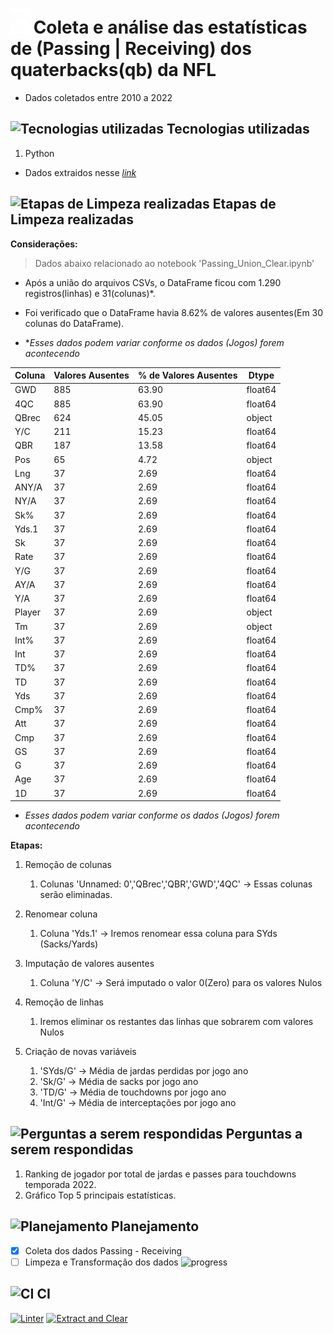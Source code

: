 # ![NFL](./Image/NFL2-PNG.png "San Juan Mountains") Coleta e análise das estatísticas de (Passing | Receiving) dos quaterbacks(qb) da NFL

- Dados coletados entre 2010 a 2022

## ![Tecnologias utilizadas](https://cdn-icons-png.flaticon.com/24/5460/5460163.png) Tecnologias utilizadas

1. Python

- Dados extraidos nesse *[link](https://www.pro-football-reference.com/years/2022/passing.htm)*

## ![Etapas de Limpeza realizadas](https://cdn-icons-png.flaticon.com/24/6104/6104865.png) Etapas de Limpeza realizadas

**Considerações:**

> Dados abaixo relacionado ao notebook 'Passing_Union_Clear.ipynb'

- Após a união do arquivos CSVs, o DataFrame ficou com 1.290 registros(linhas) e 31(colunas)*.
- Foi verificado que o DataFrame havia 8.62% de valores ausentes(Em 30 colunas do DataFrame).

- **Esses dados podem variar conforme os dados (Jogos) forem acontecendo*

| Coluna | Valores Ausentes | % de Valores Ausentes | Dtype |
| ------ | ---------------- | --------------------- | ----- |
| GWD | 885 | 63.90 | float64 |
| 4QC | 885 | 63.90 | float64 |
| QBrec | 624 | 45.05 | object |
| Y/C | 211 | 15.23 | float64 |
| QBR | 187 | 13.58 | float64 |
| Pos | 65 | 4.72 | object |
| Lng | 37 | 2.69 | float64 |
| ANY/A | 37 | 2.69 | float64 |
| NY/A | 37 | 2.69 | float64 |
| Sk% | 37 | 2.69 | float64 |
| Yds.1 | 37 | 2.69 | float64 |
| Sk | 37 | 2.69 | float64 |
| Rate | 37 | 2.69 | float64 |
| Y/G | 37 | 2.69 | float64 |
| AY/A | 37 | 2.69 | float64 |
| Y/A | 37 | 2.69 | float64 |
| Player | 37 | 2.69 | object |
| Tm | 37 | 2.69 | object |
| Int% | 37 | 2.69 | float64 |
| Int | 37 | 2.69 | float64 |
| TD% | 37 | 2.69 | float64 |
| TD | 37 | 2.69 | float64 |
| Yds | 37 | 2.69 | float64 |
| Cmp% | 37 | 2.69 | float64 |
| Att | 37 | 2.69 | float64 |
| Cmp | 37 | 2.69 | float64 |
| GS | 37 | 2.69 | float64 |
| G | 37 | 2.69 | float64 |
| Age | 37 | 2.69 | float64 |
| 1D | 37 | 2.69 | float64 |

- *Esses dados podem variar conforme os dados (Jogos) forem acontecendo*

**Etapas:**

1. Remoção de colunas

    1. Colunas 'Unnamed: 0','QBrec','QBR','GWD','4QC' -> Essas colunas serão eliminadas.

2. Renomear coluna

    1. Coluna 'Yds.1' -> Iremos renomear essa coluna para SYds (Sacks/Yards)

3. Imputação de valores ausentes

    1. Coluna 'Y/C' -> Será imputado o valor 0(Zero) para os valores Nulos

4. Remoção de linhas

    1. Iremos eliminar os restantes das linhas que sobrarem com valores Nulos

5. Criação de novas variáveis

    1. 'SYds/G' -> Média de jardas perdidas por jogo ano
    2. 'Sk/G' -> Média de sacks por jogo ano
    3. 'TD/G' -> Média de touchdowns por jogo ano
    4. 'Int/G' -> Média de interceptações por jogo ano

## ![Perguntas a serem respondidas](https://cdn-icons-png.flaticon.com/24/4501/4501315.png) Perguntas a serem respondidas

1. Ranking de jogador por total de jardas e passes para touchdowns temporada 2022.
2. Gráfico Top 5 principais estatísticas.

## ![Planejamento](https://cdn-icons-png.flaticon.com/24/5341/5341024.png) Planejamento

- [x] Coleta dos dados Passing - Receiving
- [ ] Limpeza e Transformação dos dados
![progress](https://progress-bar.dev/10/?title=completed "progresso")

## ![CI](https://cdn-icons-png.flaticon.com/24/6577/6577286.png) CI

[![Linter](https://github.com/Prog-LucasAlves/AED_NFL/actions/workflows/Linter.yml/badge.svg)](https://github.com/Prog-LucasAlves/AED_NFL/actions/workflows/Linter.yml)
[![Extract and Clear](https://github.com/Prog-LucasAlves/AED_NFL/actions/workflows/Extract_and_Clear.yml/badge.svg)](https://github.com/Prog-LucasAlves/AED_NFL/actions/workflows/Extract_and_Clear.yml)
